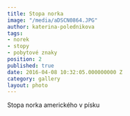 ```yaml
---
title: Stopa norka
image: "/media/aDSCN0864.JPG"
author: katerina-polednikova
tags:
- norek
- stopy
- pobytové znaky
position: 2
published: true
date: 2016-04-08 10:32:05.000000000 Z
category: gallery
layout: photo
---
```

Stopa norka amerického v písku
